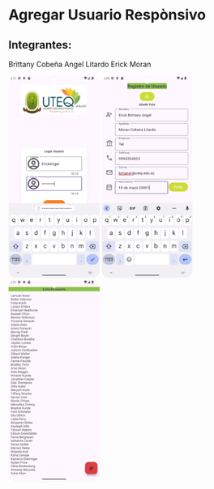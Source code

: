 # Agregar Usuario Respònsivo
## Integrantes:
Brittany Cobeña
Angel Litardo 
Erick Moran

<img src="cap1.png" weight="250" height="400">
<img src="cap2.png" weight="250" height="400">
<img src="cap3.png" weight="250" height="400">
